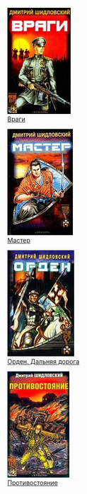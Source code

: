 ![](Враги.jpg)  
[Враги](Враги.txt)

![](Мастер.jpg)  
[Мастер](Мастер.txt)

![](Орден.%20Дальняя%20дорога.jpg)  
[Орден. Дальняя дорога](Орден.%20Дальняя%20дорога.txt)

![](Противостояние.jpg)  
[Противостояние](Противостояние.txt)
